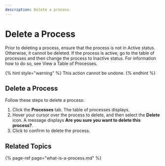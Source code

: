 ```yaml
---
description: Delete a process.
---
```


# Delete a Process

Prior to deleting a process, ensure that the process is not in Active status. Otherwise, it cannot be deleted. If the process is active, go to the table of processes and then change the process to Inactive status. For information how to do so, see View a Table of Processes.

{% hint style="warning" %}
This action cannot be undone.
{% endhint %}

## Delete a Process

Follow these steps to delete a process:

1. Click the **Processes** tab. The table of processes displays.
2. Hover your cursor over the process to delete, and then select the **Delete** icon. A message displays **Are you sure you want to delete this process?**.
3. Click to confirm to delete the process.

## Related Topics

{% page-ref page="what-is-a-process.md" %}

